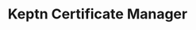 ---
title: Keptn Certificate Manager
icon: concepts
layout: quickstart
weight: 5
hidechildren: true # this flag hides all sub-pages in the sidebar-multicard.html
---